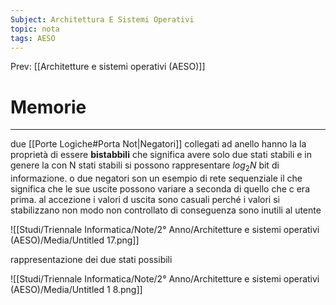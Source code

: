 ```yaml
---
Subject: Architettura E Sistemi Operativi
topic: nota
tags: AESO
---
```


Prev: [[Architetture e sistemi operativi (AESO)]]

# Memorie
---
due [[Porte Logiche#Porta Not|Negatori]] collegati ad anello hanno la la proprietà di essere **bistabbili** che significa avere solo due stati stabili e in genere la con N stati stabili si possono rappresentare $log_2N$ bit di informazione. o due negatori son un esempio di rete sequenziale il che significa che le sue uscite possono variare a seconda di quello che c era prima. al accezione i valori d uscita sono casuali perché i valori si stabilizzano non modo non controllato di conseguenza sono inutili al utente

![[Studi/Triennale Informatica/Note/2° Anno/Architetture e sistemi operativi (AESO)/Media/Untitled 17.png]]

rappresentazione dei due stati possibili

![[Studi/Triennale Informatica/Note/2° Anno/Architetture e sistemi operativi (AESO)/Media/Untitled 1 8.png]]



